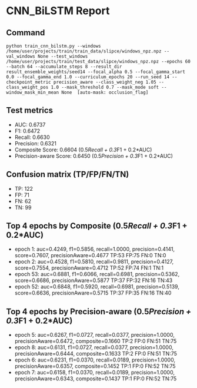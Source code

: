 # CNN_BiLSTM Report

## Command
```
python train_cnn_bilstm.py --windows /home/user/projects/train/train_data/slipce/windows_npz.npz --val_windows None --test_windows /home/user/projects/train/test_data/slipce/windows_npz.npz --epochs 60 --batch 64 --accumulate_steps 8 --result_dir result_ensemble_weights/seed14 --focal_alpha 0.5 --focal_gamma_start 0.0 --focal_gamma_end 1.0 --curriculum_epochs 20 --run_seed 14 --checkpoint_metric precision_aware --class_weight_neg 1.05 --class_weight_pos 1.0 --mask_threshold 0.7 --mask_mode soft --window_mask_min_mean None  [auto-mask: occlusion_flag]
```

## Test metrics
- AUC: 0.6737
- F1: 0.6472
- Recall: 0.6630
- Precision: 0.6321
- Composite Score: 0.6604 (0.5*Recall + 0.3*F1 + 0.2*AUC)
- Precision-aware Score: 0.6450 (0.5*Precision + 0.3*F1 + 0.2*AUC)
## Confusion matrix (TP/FP/FN/TN)
- TP: 122
- FP: 71
- FN: 62
- TN: 99

## Top 4 epochs by Composite (0.5*Recall + 0.3*F1 + 0.2*AUC)
- epoch 1: auc=0.4249, f1=0.5856, recall=1.0000, precision=0.4141, score=0.7607, precisionAware=0.4677  TP:53 FP:75 FN:0 TN:0
- epoch 2: auc=0.4528, f1=0.5810, recall=0.9811, precision=0.4127, score=0.7554, precisionAware=0.4712  TP:52 FP:74 FN:1 TN:1
- epoch 53: auc=0.6881, f1=0.6066, recall=0.6981, precision=0.5362, score=0.6686, precisionAware=0.5877  TP:37 FP:32 FN:16 TN:43
- epoch 52: auc=0.6848, f1=0.5920, recall=0.6981, precision=0.5139, score=0.6636, precisionAware=0.5715  TP:37 FP:35 FN:16 TN:40

## Top 4 epochs by Precision-aware (0.5*Precision + 0.3*F1 + 0.2*AUC)
- epoch 5: auc=0.6267, f1=0.0727, recall=0.0377, precision=1.0000, precisionAware=0.6472, composite=0.1660  TP:2 FP:0 FN:51 TN:75
- epoch 8: auc=0.6131, f1=0.0727, recall=0.0377, precision=1.0000, precisionAware=0.6444, composite=0.1633  TP:2 FP:0 FN:51 TN:75
- epoch 6: auc=0.6231, f1=0.0370, recall=0.0189, precision=1.0000, precisionAware=0.6357, composite=0.1452  TP:1 FP:0 FN:52 TN:75
- epoch 7: auc=0.6158, f1=0.0370, recall=0.0189, precision=1.0000, precisionAware=0.6343, composite=0.1437  TP:1 FP:0 FN:52 TN:75

